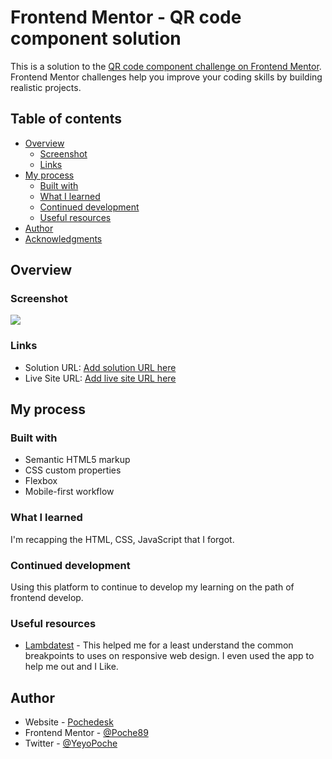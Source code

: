 # Frontend Mentor - QR code component solution

This is a solution to the [QR code component challenge on Frontend Mentor](https://www.frontendmentor.io/challenges/qr-code-component-iux_sIO_H). Frontend Mentor challenges help you improve your coding skills by building realistic projects.

## Table of contents

- [Overview](#overview)
  - [Screenshot](#screenshot)
  - [Links](#links)
- [My process](#my-process)
  - [Built with](#built-with)
  - [What I learned](#what-i-learned)
  - [Continued development](#continued-development)
  - [Useful resources](#useful-resources)
- [Author](#author)
- [Acknowledgments](#acknowledgments)


## Overview

### Screenshot

![](https://user-images.githubusercontent.com/4615567/150708666-aa07fefc-bf3c-45ff-86be-43d13bb26c34.png)

### Links

- Solution URL: [Add solution URL here](https://your-solution-url.com)
- Live Site URL: [Add live site URL here](https://your-live-site-url.com)

## My process

### Built with

- Semantic HTML5 markup
- CSS custom properties
- Flexbox
- Mobile-first workflow

### What I learned

I'm recapping the HTML, CSS, JavaScript that I forgot.

### Continued development

Using this platform to continue to develop my learning on the path of frontend develop.

### Useful resources

- [Lambdatest](https://www.lambdatest.com/blog/how-to-use-css-breakpoints-for-responsive-design/) - This helped me for a least understand the common breakpoints to uses on responsive web design. I even used the app to help me out and I Like.

## Author

- Website - [Pochedesk](https://pochedesk.wordpress.com/)
- Frontend Mentor - [@Poche89](https://www.frontendmentor.io/profile/Poche89)
- Twitter - [@YeyoPoche](https://twitter.com/YeyoPoche)
